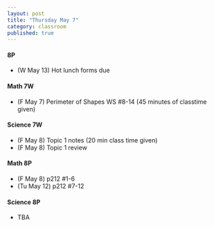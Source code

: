```yaml
---
layout: post
title: "Thursday May 7"
category: classroom
published: true
---
```

#### 8P
* (W May 13) Hot lunch forms due

#### Math 7W
* (F May 7) Perimeter of Shapes WS #8-14 (45 minutes of classtime given)

#### Science 7W
* (F May 8) Topic 1 notes (20 min class time given)
* (F May 8) Topic 1 review

#### Math 8P
* (F May 8) p212 #1-6
* (Tu May 12) p212 #7-12

#### Science 8P
* TBA
